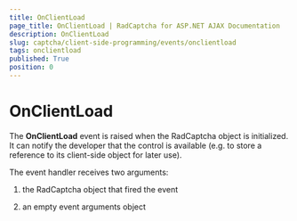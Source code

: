 ```yaml
---
title: OnClientLoad
page_title: OnClientLoad | RadCaptcha for ASP.NET AJAX Documentation
description: OnClientLoad
slug: captcha/client-side-programming/events/onclientload
tags: onclientload
published: True
position: 0
---
```


# OnClientLoad



The **OnClientLoad** event is raised when the RadCaptcha object is initialized. It can notify the developer that the control is available (e.g. to store a reference to its client-side object for later use).

The event handler receives two arguments:

1. the RadCaptcha object that fired the event

1. an empty event arguments object

## 
